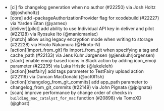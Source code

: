 * [ci] fix changelog generation when no author (#22250) via Josh Holtz (@joshdholtz)
* [core] add -packageAuthorizationProvider flag for xcodebuild (#22227) via Yarden Eitan (@yarneo)
* [deliver][pilot] add ability to use Individual API key in deliver and pilot (#22128) via Ryosuke Ito (@manicmaniac)
* [match] allow using legacy encryption mode when writing to storage (#22228) via Hiroto Nakamura (@Hiroto-N)
* [action][import_from_git] fix import_from_git when specifying a tag and cache_path (#22133) via Jens Kuhr Jørgensen (@jenskuhrjorgensen)
* [slack] enable emoji-based icons in Slack action by adding icon_emoji parameter (#22235) via Luka Hristic (@lukeleleh)
* [action][testfairy] add tags parameter to TestFairy upload action (#22119) via Duncan MacDonald (@oct0f1sh)
* [action][changelog_from_git_commits] add app_path parameter to changelog_from_git_commits (#22149) via John Pignata (@jpignata)
* [scan] improve performance by change order of checks in `building_mac_catalyst_for_mac` function (#20898) via TomoXD (@ghost)
